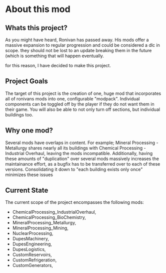 # About this mod

## Whats this project?

As you might have heard, Ronivan has passed away.
His mods offer a massive expansion to regular progression and could be considered a dlc in scope.
they should not be lost to an update breaking them in the future (which is something that will happen eventually.

for this reason, I have decided to make this project.

## Project Goals

The target of this project is the creation of one, huge mod that incorporates all of ronivans mods into one, configurable "modpack".
Individual components can be toggled off by the player if they do not want them in their game.
You will also be able to not only turn off sections, but individual buildings too.

## Why one mod?

Several mods have overlaps in content.
For example; Mineral Processing - Metallurgy shares nearly all its buildings with Chemical Processing - Industrial Overhaul, leaving the mods incompatible.
Additionally, having these amounts of "duplication" over several mods massively increases the maintainance effort, as a bugfix has to be transferred over to each of these versions.
Consolidating it down to "each building exists only once" minimizes these issues

## Current State

The current scope of the project encompasses the following mods:

- ChemicalProcessing_IndustrialOverhaul,
- ChemicalProcessing_BioChemistry,
- MineralProcessing_Metallurgy,
- MineralProcessing_Mining,
- NuclearProcessing,
- DupesMachinery,
- DupesEngineering,
- DupesLogistics,
- CustomReservoirs,
- CustomRefrigeration,
- CustomGenerators,
